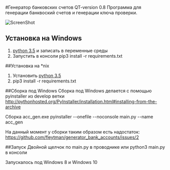 #Генератор банковских счетов QT-version 0.8
Программа для генерации банквоский счетов и генерации ключа проверки.

![ScreenShot](http://savepic.org/8372535.png)

## Установка на Windows
1. [python 3.5](https://www.python.org/downloads/) и записать в переменные среды
2. Запустить в консоли pip3 install -r requirements.txt

##Установка на *nix
1. Установить [python 3.5](https://www.python.org/downloads/)
2. pip3 install -r requirements.txt

##Сборка под Windows
Сборка под Windows делается с помощью pyinstaller из develop ветки http://pythonhosted.org/PyInstaller/installation.html#installing-from-the-archive

Сборка acc_gen.exe
pyinstaller --onefile --noconsole main.py --name acc_gen

На данный момент у сборки таким образом есть надостаток: https://github.com/fleytman/generator_bank_accounts/issues/2

##Запуск
Двойной щелчок по main.py в проводнике или
python3 main.py в консоли

Запускалось под Windows 8 и Windows 10
